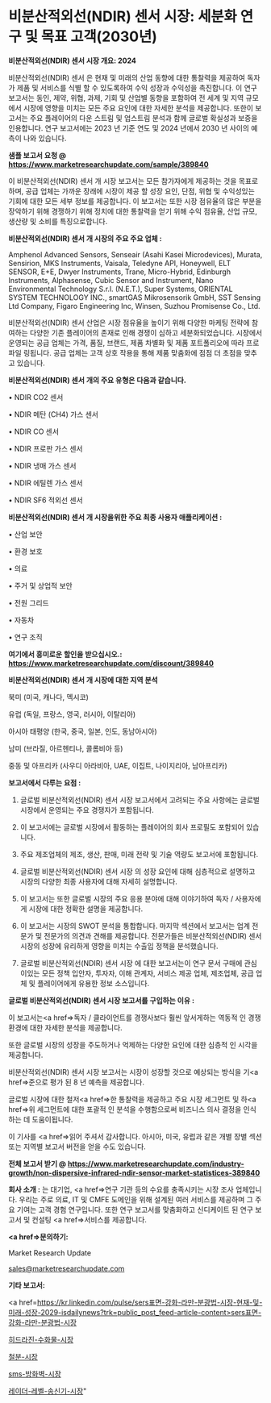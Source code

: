 # 비분산적외선(NDIR) 센서 시장: 세분화 연구 및 목표 고객(2030년)

<strong>비분산적외선(NDIR) 센서 시장 개요: 2024</strong>

비분산적외선(NDIR) 센서 은 현재 및 미래의 산업 동향에 대한 통찰력을 제공하여 독자가 제품 및 서비스를 식별 할 수 있도록하여 수익 성장과 수익성을 촉진합니다. 이 연구 보고서는 동인, 제약, 위협, 과제, 기회 및 산업별 동향을 포함하여 전 세계 및 지역 규모에서 시장에 영향을 미치는 모든 주요 요인에 대한 자세한 분석을 제공합니다. 또한이 보고서는 주요 플레이어의 다운 스트림 및 업스트림 분석과 함께 글로벌 확실성과 보증을 인용합니다. 연구 보고서에는 2023 년 기준 연도 및 2024 년에서 2030 년 사이의 예측이 나와 있습니다.



<strong>샘플 보고서 요청 @ <a href=https://www.marketresearchupdate.com/sample/389840>https://www.marketresearchupdate.com/sample/389840</a></strong>

이 비분산적외선(NDIR) 센서 개 시장 보고서는 모든 참가자에게 제공하는 것을 목표로하며, 공급 업체는 가까운 장래에 시장이 제공 할 성장 요인, 단점, 위협 및 수익성있는 기회에 대한 모든 세부 정보를 제공합니다. 이 보고서는 또한 시장 점유율의 많은 부분을 장악하기 위해 경쟁하기 위해 정치에 대한 통찰력을 얻기 위해 수익 점유율, 산업 규모, 생산량 및 소비를 특징으로합니다.



<strong>비분산적외선(NDIR) 센서 개 시장의 주요 주요 업체 :</strong>

Amphenol Advanced Sensors, Senseair (Asahi Kasei Microdevices), Murata, Sensirion, MKS Instruments, Vaisala, Teledyne API, Honeywell, ELT SENSOR, E+E, Dwyer Instruments, Trane, Micro-Hybrid, Edinburgh Instruments, Alphasense, Cubic Sensor and Instrument, Nano Environmental Technology S.r.l. (N.E.T.), Super Systems, ORIENTAL SYSTEM TECHNOLOGY INC., smartGAS Mikrosensorik GmbH, SST Sensing Ltd Company, Figaro Engineering Inc, Winsen, Suzhou Promisense Co., Ltd.

비분산적외선(NDIR) 센서 산업은 시장 점유율을 높이기 위해 다양한 마케팅 전략에 참여하는 다양한 기존 플레이어의 존재로 인해 경쟁이 심하고 세분화되었습니다. 시장에서 운영되는 공급 업체는 가격, 품질, 브랜드, 제품 차별화 및 제품 포트폴리오에 따라 프로파일 링됩니다. 공급 업체는 고객 상호 작용을 통해 제품 맞춤화에 점점 더 초점을 맞추고 있습니다.



<strong>비분산적외선(NDIR) 센서 개의 주요 유형은 다음과 같습니다.</strong>

• NDIR CO2 센서

• NDIR 메탄 (CH4) 가스 센서

• NDIR CO 센서

• NDIR 프로판 가스 센서

• NDIR 냉매 가스 센서

• NDIR 에틸렌 가스 센서

• NDIR SF6 적외선 센서



<strong>비분산적외선(NDIR) 센서 개 시장을위한 주요 최종 사용자 애플리케이션 :</strong>

• 산업 보안

• 환경 보호

• 의료

• 주거 및 상업적 보안

• 전원 그리드

• 자동차

• 연구 조직



<strong>여기에서 흥미로운 할인을 받으십시오.: <a href=https://www.marketresearchupdate.com/discount/389840>https://www.marketresearchupdate.com/discount/389840</a></strong>



<strong>비분산적외선(NDIR) 센서 개 시장에 대한 지역 분석</strong>

북미 (미국, 캐나다, 멕시코)

유럽 (독일, 프랑스, 영국, 러시아, 이탈리아)

아시아 태평양 (한국, 중국, 일본, 인도, 동남아시아)

남미 (브라질, 아르헨티나, 콜롬비아 등)

중동 및 아프리카 (사우디 아라비아, UAE, 이집트, 나이지리아, 남아프리카)



<strong>보고서에서 다루는 요점 :</strong>

1. 글로벌 비분산적외선(NDIR) 센서 시장 보고서에서 고려되는 주요 사항에는 글로벌 시장에서 운영되는 주요 경쟁자가 포함됩니다.

2. 이 보고서에는 글로벌 시장에서 활동하는 플레이어의 회사 프로필도 포함되어 있습니다.

3. 주요 제조업체의 제조, 생산, 판매, 미래 전략 및 기술 역량도 보고서에 포함됩니다.

4. 글로벌 비분산적외선(NDIR) 센서 시장 의 성장 요인에 대해 심층적으로 설명하고 시장의 다양한 최종 사용자에 대해 자세히 설명합니다.

5. 이 보고서는 또한 글로벌 시장의 주요 응용 분야에 대해 이야기하여 독자 / 사용자에게 시장에 대한 정확한 설명을 제공합니다.

6. 이 보고서는 시장의 SWOT 분석을 통합합니다. 마지막 섹션에서 보고서는 업계 전문가 및 전문가의 의견과 견해를 제공합니다. 전문가들은 비분산적외선(NDIR) 센서 시장의 성장에 유리하게 영향을 미치는 수출입 정책을 분석했습니다.

7. 글로벌 비분산적외선(NDIR) 센서 시장 에 대한 보고서는이 연구 문서 구매에 관심이있는 모든 정책 입안자, 투자자, 이해 관계자, 서비스 제공 업체, 제조업체, 공급 업체 및 플레이어에게 유용한 정보 소스입니다.



<strong>글로벌 비분산적외선(NDIR) 센서 시장 보고서를 구입하는 이유 :</strong>

이 보고서는<a href=>독자 / 클</a>라이언트를 경쟁사보다 훨씬 앞서게하는 역동적 인 경쟁 환경에 대한 자세한 분석을 제공합니다.

또한 글로벌 시장의 성장을 주도하거나 억제하는 다양한 요인에 대한 심층적 인 시각을 제공합니다.

비분산적외선(NDIR) 센서 시장 보고서는 시장이 성장할 것으로 예상되는 방식을 기<a href=>준으로</a> 평가 된 8 년 예측을 제공합니다.

글로벌 시장에 대한 철저<a href=>한 통찰력</a>을 제공하고 주요 시장 세그먼트 및 하<a href=>위 세그</a>먼트에 대한 포괄적 인 분석을 수행함으로써 비즈니스 의사 결정을 인식하는 데 도움이됩니다.

이 기사를 <a href=>읽어 주</a>셔서 감사합니다. 아시아, 미국, 유럽과 같은 개별 장별 섹션 또는 지역별 보고서 버전을 얻을 수도 있습니다.



<strong>전체 보고서 받기 @ <a href=https://www.marketresearchupdate.com/industry-growth/non-dispersive-infrared-ndir-sensor-market-statistices-389840>https://www.marketresearchupdate.com/industry-growth/non-dispersive-infrared-ndir-sensor-market-statistices-389840</a></strong>



<strong>회사 소개 :</strong>
는 대기업, <a href=>연구 기</a>관 등의 수요를 충족시키는 시장 조사 업체입니다. 우리는 주로 의료, IT 및 CMFE 도메인을 위해 설계된 여러 서비스를 제공하며 그 주요 기여는 고객 경험 연구입니다. 또한 연구 보고서를 맞춤화하고 신디케이트 된 연구 보고서 및 컨설팅 <a href=>서비</a>스를 제공합니다.



<strong><a href=>문의하기:</a></strong>

Market Research Update

sales@marketresearchupdate.com



<strong>기타 보고서:</strong>

<a href=https://kr.linkedin.com/pulse/sers표면-강화-라만-분광법-시장-현재-및-미래-성장-2029-isdailynews?trk=public_post_feed-article-content>sers표면-강화-라만-분광법-시장</a>

<a href=https://www.linkedin.com/pulse/히드라진-수화물-시장-경쟁-분석-및-성장-잠재력-2029-analytics-alchemy-360-analysis-kpfqf/>히드라진-수화물-시장</a>

<a href=https://www.linkedin.com/pulse/철분-시장-규모-및-성장-2023-survey-spotlight-pro-24-analysis-wd6kf/>철분-시장</a>

<a href=https://www.linkedin.com/pulse/sms-방화벽-시장-경쟁-분석-및-성장-잠재력-2029-isdailynews-lghwf/>sms-방화벽-시장</a>

<a href=https://www.linkedin.com/pulse/레이더-레벨-송신기-시장-진입-전략-및-위험-평가2030년-data-dive-diaries-24-analysis-utpxc/>레이더-레벨-송신기-시장</a>"

